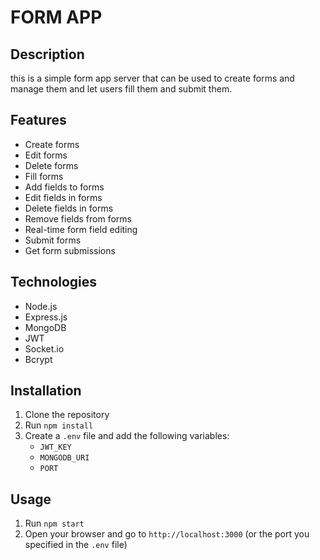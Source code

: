 # FORM APP

## Description

this is a simple form app server that can be used to create forms and manage them and let users fill them and submit them.

## Features

- Create forms
- Edit forms
- Delete forms
- Fill forms
- Add fields to forms
- Edit fields in forms
- Delete fields in forms
- Remove fields from forms
- Real-time form field editing
- Submit forms
- Get form submissions

## Technologies

- Node.js
- Express.js
- MongoDB
- JWT
- Socket.io
- Bcrypt

## Installation

1. Clone the repository
2. Run `npm install`
3. Create a `.env` file and add the following variables:
   - `JWT_KEY`
   - `MONGODB_URI`
   - `PORT`

## Usage

1. Run `npm start`
2. Open your browser and go to `http://localhost:3000` (or the port you specified in the `.env` file)
